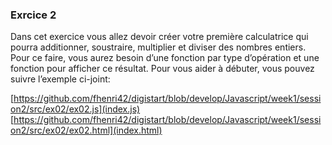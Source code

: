 
### Exrcice 2
Dans cet exercice vous allez devoir créer votre première calculatrice
qui pourra additionner, soustraire, multiplier et diviser des nombres entiers.
Pour ce faire, vous aurez besoin d’une fonction par type d’opération et une fonction pour afficher ce résultat.
Pour vous aider à débuter, vous pouvez suivre l’exemple ci-joint: 


[https://github.com/fhenri42/digistart/blob/develop/Javascript/week1/session2/src/ex02/ex02.js](index.js)
[https://github.com/fhenri42/digistart/blob/develop/Javascript/week1/session2/src/ex02/ex02.html](index.html)
